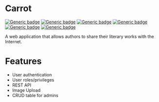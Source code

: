 # Carrot 

[![Generic badge](https://img.shields.io/badge/react-v16.4.2-skyblue.svg)](https://www.npmjs.com/package/react)
[![Generic badge](https://img.shields.io/badge/bootstrap-v16.4.2-purple.svg)](https://www.npmjs.com/package/bootstrap)
[![Generic badge](https://img.shields.io/badge/jest-v24.9.0-magenta.svg)](https://www.npmjs.com/package/jest)
[![Generic badge](https://img.shields.io/badge/express-v4.17.1-green.svg)](https://www.npmjs.com/package/express)
[![Generic badge](https://img.shields.io/badge/supertest-v4.0.2-tan.svg)](https://www.npmjs.com/package/supertest)
[![Generic badge](https://img.shields.io/badge/mysql-v8.0.17-lightgrey.svg)](https://www.mysql.com/)

A web application that allows authors to share their literary works with the Internet. 


# Features
- User authentication
- User roles/privileges
- REST API
- Image Upload
- CRUD table for admins